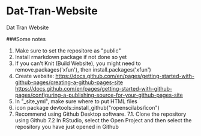 # Dat-Tran-Website
Dat Tran Website

###Some notes
1. Make sure to set the repositore as "public"
2. Install rmarkdown package if not done so yet
3. If you can't Knit (Build Website), you might need to remove.packages('xfun'), then 
install.packages('xfun')
4. Create website: https://docs.github.com/en/pages/getting-started-with-github-pages/creating-a-github-pages-site 
https://docs.github.com/en/pages/getting-started-with-github-pages/configuring-a-publishing-source-for-your-github-pages-site
5. In "_site_yml", make sure where to put HTML files
6. icon package devtools::install_github("ropenscilabs/icon")
7. Recommend using Github Desktop software.
  7.1. Clone the repository using Github
  7.2 In RStudio, select the Open Project and then select the repository you have just opened in Github